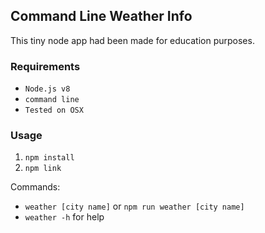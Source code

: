 ## Command Line Weather Info

This tiny node app had been made for education purposes.

### Requirements
- `Node.js v8`
- `command line`
- `Tested on OSX`

### Usage
1. `npm install`
2. `npm link`

Commands:
- `weather [city name]` or `npm run weather [city name]`
- `weather -h` for help
